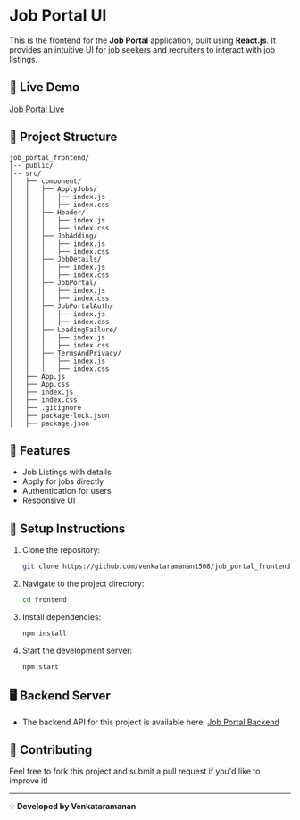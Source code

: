 # Job Portal UI

This is the frontend for the **Job Portal** application, built using **React.js**. It provides an intuitive UI for job seekers and recruiters to interact with job listings.

## 🔗 Live Demo

[Job Portal Live](https://vercel.com/venkataramanan-ms-projects/job-portal-frontend)

## 📂 Project Structure

```
job_portal_frontend/
│-- public/
│-- src/
│   ├── component/
│   │   ├── ApplyJobs/
│   │   │   ├── index.js
│   │   │   ├── index.css
│   │   ├── Header/
│   │   │   ├── index.js
│   │   │   ├── index.css
│   │   ├── JobAdding/
│   │   │   ├── index.js
│   │   │   ├── index.css
│   │   ├── JobDetails/
│   │   │   ├── index.js
│   │   │   ├── index.css
│   │   ├── JobPortal/
│   │   │   ├── index.js
│   │   │   ├── index.css
│   │   ├── JobPortalAuth/
│   │   │   ├── index.js
│   │   │   ├── index.css
│   │   ├── LoadingFailure/
│   │   │   ├── index.js
│   │   │   ├── index.css
│   │   ├── TermsAndPrivacy/
│   │   │   ├── index.js
│   │   │   ├── index.css
│   ├── App.js
│   ├── App.css
│   ├── index.js
│   ├── index.css
│   ├── .gitignore
│   ├── package-lock.json
│   ├── package.json
```

## 📌 Features
- Job Listings with details
- Apply for jobs directly
- Authentication for users
- Responsive UI

## 🚀 Setup Instructions

1. Clone the repository:
   ```sh
   git clone https://github.com/venkataramanan1508/job_portal_frontend.git
   ```

2. Navigate to the project directory:
   ```sh
   cd frontend
   ```

3. Install dependencies:
   ```sh
   npm install
   ```

4. Start the development server:
   ```sh
   npm start
   ```

## 🖥️ Backend Server
- The backend API for this project is available here: [Job Portal Backend](https://github.com/venkataramanan1508/job-portal-backend)

## 🤝 Contributing
Feel free to fork this project and submit a pull request if you'd like to improve it!

---
💡 **Developed by Venkataramanan**
